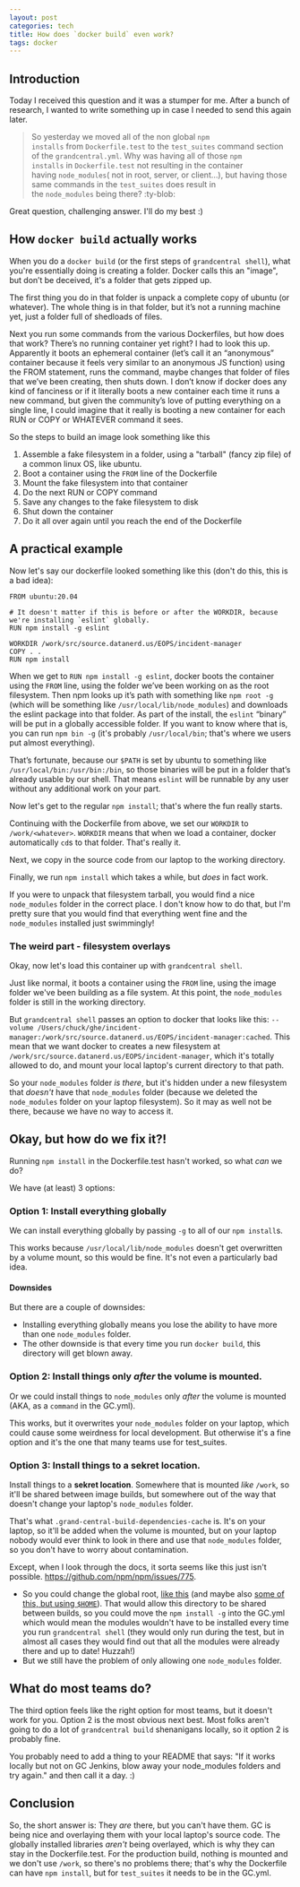 ```yaml
---
layout: post
categories: tech
title: How does `docker build` even work?
tags: docker
---
```


## Introduction

Today I received this question and it was a stumper for me. After a bunch of research, I wanted to write something up in case I needed to send this again later.

> So yesterday we moved all of the non global `npm installs` from `Dockerfile.test` to the `test_suites` command section of the `grandcentral.yml`. Why was having all of those `npm installs` in `Dockerfile.test` not resulting in the container having `node_modules`( not in root, server, or client…), but having those same commands in the `test_suites` does result in the `node_modules` being there? :ty-blob:

Great question, challenging answer. I'll do my best :)

## How `docker build` actually works

When you do a `docker build` (or the first steps of `grandcentral shell`), what you're essentially doing is creating a folder. Docker calls this an "image", but don’t be deceived, it's a folder that gets zipped up.

The first thing you do in that folder is unpack a complete copy of ubuntu (or whatever). The whole thing is in that folder, but it’s not a running machine yet, just a folder full of shedloads of files.

Next you run some commands from the various Dockerfiles, but how does that work? There’s no running container yet right? I had to look this up. Apparently it boots an ephemeral container (let’s call it an “anonymous” container because it feels very similar to an anonymous JS function) using the FROM statement, runs the command, maybe changes that folder of files that we’ve been creating, then shuts down. I don’t know if docker does any kind of fanciness or if it literally boots a new container each time it runs a new command, but given the community’s love of putting everything on a single line, I could imagine that it really is booting a new container for each RUN or COPY or WHATEVER command it sees.

So the steps to build an image look something like this

1. Assemble a fake filesystem in a folder, using a "tarball" (fancy zip file) of a common linux OS, like ubuntu.
1. Boot a container using the `FROM` line of the Dockerfile
1. Mount the fake filesystem into that container
1. Do the next RUN or COPY command
1. Save any changes to the fake filesystem to disk
1. Shut down the container
1. Do it all over again until you reach the end of the Dockerfile

## A practical example

Now let's say our dockerfile looked something like this (don't do this, this is a bad idea):
```
FROM ubuntu:20.04

# It doesn't matter if this is before or after the WORKDIR, because we're installing `eslint` globally.
RUN npm install -g eslint

WORKDIR /work/src/source.datanerd.us/EOPS/incident-manager
COPY . .
RUN npm install
```

When we get to `RUN npm install -g eslint`, docker boots the container using the `FROM` line, using the folder we’ve been working on as the root filesystem. Then npm looks up it’s path with something like `npm root -g` (which will be something like `/usr/local/lib/node_modules`) and downloads the eslint package into that folder. As part of the install, the `eslint` “binary” will be put in a globally accessible folder. If you want to know where that is, you can run `npm bin -g` (it's probably `/usr/local/bin`; that's where we users put almost everything).

That’s fortunate, because our `$PATH` is set by ubuntu to something like `/usr/local/bin:/usr/bin:/bin`, so those binaries will be put in a folder that’s already usable by our shell. That means `eslint` will be runnable by any user without any additional work on your part.

Now let's get to the regular `npm install`; that's where the fun really starts.

Continuing with the Dockerfile from above, we set our `WORKDIR` to `/work/<whatever>`. `WORKDIR` means that when we load a container, docker automatically `cd`s to that folder. That's really it.

Next, we copy in the source code from our laptop to the working directory.

Finally, we run `npm install` which takes a while, but _does_ in fact work.

If you were to unpack that filesystem tarball, you would find a nice `node_modules` folder in the correct place. I don't know how to do that, but I'm pretty sure that you would find that everything went fine and the `node_modules` installed just swimmingly!

### The weird part - filesystem overlays

Okay, now let's load this container up with `grandcentral shell`.

Just like normal, it boots a container using the `FROM` line, using the image folder we've been building as a file system. At this point, the `node_modules` folder is still in the working directory.

But `grandcentral shell` passes an option to docker that looks like this: `--volume /Users/chuck/ghe/incident-manager:/work/src/source.datanerd.us/EOPS/incident-manager:cached`. This mean that we want docker to creates a new filesystem at `/work/src/source.datanerd.us/EOPS/incident-manager`, which it's totally allowed to do, and mount your local laptop's current directory to that path.

So your `node_modules` folder *is there*, but it's hidden under a new filesystem that _doesn't_ have that `node_modules` folder (because we deleted the `node_modules` folder on your laptop filesystem). So it may as well not be there, because we have no way to access it.

## Okay, but how do we fix it?!

Running `npm install` in the Dockerfile.test hasn't worked, so what _can_ we do?

We have (at least) 3 options:

### Option 1: Install everything globally

We can install everything globally by passing `-g` to all of our `npm install`s.

This works because `/usr/local/lib/node_modules` doesn't get overwritten by a volume mount, so this would be fine. It's not even a particularly bad idea.

#### Downsides

But there are a couple of downsides:

- Installing everything globally means you lose the ability to have more than one `node_modules` folder.
- The other downside is that every time you run `docker build`, this directory will get blown away.

### Option 2: Install things only _after_ the volume is mounted.

Or we could install things to `node_modules` only _after_ the volume is mounted (AKA, as a `command` in the GC.yml).

This works, but it overwrites your `node_modules` folder on your laptop, which could cause some weirdness for local development. But otherwise it's a fine option and it's the one that many teams use for test_suites.

### Option 3: Install things to a **sekret location**.

Install things to a **sekret location**. Somewhere that is mounted *like* `/work`, so it'll be shared between image builds, but somewhere out of the way that doesn't change your laptop's `node_modules` folder.

That's what `.grand-central-build-dependencies-cache` is. It's on your laptop, so it'll be added when the volume is mounted, but on your laptop nobody would ever think to look in there and use that `node_modules` folder, so you don't have to worry about contamination.

Except, when I look through the docs, it sorta seems like this just isn't possible. https://github.com/npm/npm/issues/775.

- So you could change the global root, [like this](https://source.datanerd.us/rdouglas/MaturityNerdletASA/blob/19ae7a5c127d1cf1a1ec08457e1194e97a14acc4/maturity-nerdlet/Dockerfile#L6) (and maybe also [some of this, but using `$HOME`](https://source.datanerd.us/docs-eng/docs-library-service/blob/5381fad01cf56a1849bff405065ca239d7db5baa/Dockerfile.local#L22)). That would allow this directory to be shared between builds, so you could move the `npm install -g` into the GC.yml which would mean the modules wouldn't have to be installed every time you run `grandcentral shell` (they would only run during the test, but in almost all cases they would find out that all the modules were already there and up to date! Huzzah!)
- But we still have the problem of only allowing one `node_modules` folder.

## What do most teams do?

The third option feels like the right option for most teams, but it doesn't work for you. Option 2 is the most obvious next best. Most folks aren't going to do a lot of `grandcentral build` shenanigans locally, so it option 2 is probably fine.

You probably need to add a thing to your README that says: "If it works locally but not on GC Jenkins, blow away your node_modules folders and try again." and then call it a day. :)

## Conclusion

So, the short answer is:
They *are* there, but you can't have them. GC is being nice and overlaying them with your local laptop's source code. The globally installed libraries _aren't_ being overlayed, which is why they can stay in the Dockerfile.test. For the production build, nothing is mounted and we don't use `/work`, so there's no problems there; that's why the Dockerfile can have `npm install`, but for `test_suites` it needs to be in the GC.yml.
